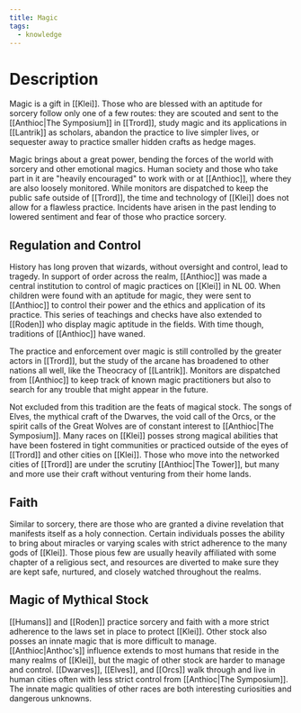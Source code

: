 ```yaml
---
title: Magic
tags:
  - knowledge
---
```

# Description
Magic is a gift in [[Klei]]. Those who are blessed with an aptitude for sorcery follow only one of a few routes: they are scouted and sent to the [[Anthioc|The Symposium]] in [[Trord]], study magic and its applications in [[Lantrik]] as scholars, abandon the practice to live simpler lives, or sequester away to practice smaller hidden crafts as hedge mages.

Magic brings about a great power, bending the forces of the world with sorcery and other emotional magics. Human society and those who take part in it are "heavily encouraged" to work with or at [[Anthioc]], where they are also loosely monitored. While monitors are dispatched to keep the public safe outside of [[Trord]], the time and technology of [[Klei]] does not allow for a flawless practice. Incidents have arisen in the past lending to lowered sentiment and fear of those who practice sorcery. 

## Regulation and Control
History has long proven that wizards, without oversight and control, lead to tragedy. In support of order across the realm, [[Anthioc]] was made a central institution to control of magic practices on [[Klei]] in NL 00. When children were found with an aptitude for magic, they were sent to [[Anthioc]] to control their power and the ethics and application of its practice. This series of teachings and checks have also extended to [[Roden]] who display magic aptitude in the fields. With time though, traditions of [[Anthioc]] have waned.

The practice and enforcement over magic is still controlled by the greater actors in [[Trord]], but the study of the arcane has broadened to other nations all well, like the Theocracy of [[Lantrik]].  Monitors are dispatched from [[Anthioc]] to keep track of known magic practitioners but also to search for any trouble that might appear in the future.

Not excluded from this tradition are the feats of magical stock. The songs of Elves, the  mythical craft of the Dwarves, the void call of the Orcs, or the spirit calls of the Great Wolves are of constant interest to [[Anthioc|The Symposium]]. Many races on [[Klei]] posses strong magical abilities that have been fostered in tight communities or practiced outside of the eyes of [[Trord]] and other cities on [[Klei]]. Those who move into the networked cities of [[Trord]] are under the scrutiny [[Anthioc|The Tower]], but many and more use their craft without venturing from their home lands.
## Faith
Similar to sorcery, there are those who are granted a divine revelation that manifests itself as a holy connection. Certain individuals posses the ability to bring about miracles or varying scales with strict adherence to the many gods of [[Klei]]. Those pious few are usually heavily affiliated with some chapter of a religious sect, and resources are diverted to make sure they are kept safe, nurtured, and closely watched throughout the realms.

## Magic of Mythical Stock
[[Humans]] and [[Roden]] practice sorcery and faith with a more strict adherence to the laws set in place to protect [[Klei]]. Other stock also posses an innate magic that is more difficult to manage. [[Anthioc|Anthoc's]] influence extends to most humans that reside in the many realms of [[Klei]], but the magic of other stock are harder to manage and control. [[Dwarves]], [[Elves]], and [[Orcs]] walk through and live in human cities often with less strict control from [[Anthioc|The Symposium]]. The innate magic qualities of other races are both interesting curiosities and dangerous unknowns.

